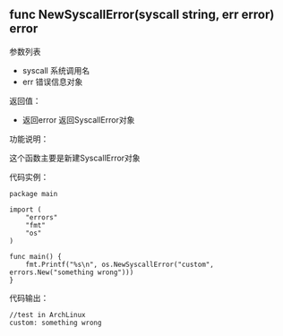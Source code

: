 ## func NewSyscallError(syscall string, err error) error

参数列表

- syscall 系统调用名
- err 错误信息对象

返回值：

- 返回error 返回SyscallError对象

功能说明：

这个函数主要是新建SyscallError对象

代码实例：

    package main

    import (
        "errors"
        "fmt"
        "os"
    )

    func main() {
        fmt.Printf("%s\n", os.NewSyscallError("custom", errors.New("something wrong")))
    }

代码输出：

    //test in ArchLinux
    custom: something wrong
